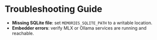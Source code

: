 # Troubleshooting Guide

- **Missing SQLite file**: set `MEMORIES_SQLITE_PATH` to a writable location.
- **Embedder errors**: verify MLX or Ollama services are running and reachable.
